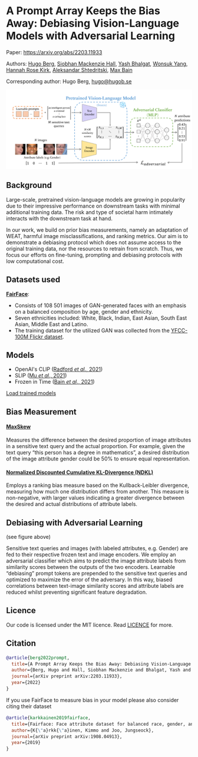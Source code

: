# A Prompt Array Keeps the Bias Away: Debiasing Vision-Language Models with Adversarial Learning

Paper: https://arxiv.org/abs/2203.11933

Authors: [Hugo Berg](https://github.com/Drummersbrother), 
[Siobhan Mackenzie Hall](https://github.com/smhall97), 
[Yash Bhalgat](https://github.com/yashbhalgat), 
[Wonsuk Yang](https://github.com/WonsukYang), 
[Hannah Rose Kirk](https://github.com/HannahKirk), 
[Aleksandar Shtedritski](https://github.com/suny-sht), 
[Max Bain](maxbain.com)

Corresponding author: Hugo Berg, <hugo@hugob.se>


![Main Figure](plots/Main_figure.png)

## Background

Large-scale, pretrained vision-language models are growing in popularity due to their impressive 
performance on downstream tasks with minimal additional training data. The risk and type of 
societal harm intimately interacts with the downstream task at hand. 

In our work, we build on prior bias measurements, namely an adaptation of WEAT, harmful image 
misclassifications, and ranking metrics. Our aim is to demonstrate a debiasing protocol which 
does not assume access to the original training data, nor the resources to retrain from scratch. 
Thus, we focus our efforts on fine-tuning, prompting and debiasing protocols with low 
computational cost.

## Datasets used

**[FairFace](https://arxiv.org/abs/1908.04913)**:
 - Consists of 108 501 images of GAN-generated faces with an emphasis on a balanced composition by 
 age, gender and ethnicity. 
 - Seven ethnicities included: White, Black, Indian, East Asian, South East Asian, Middle East and Latino. 
 - The training dataset for the utilized GAN was collected from the 
 [YFCC-100M Flickr dataset](https://arxiv.org/abs/1503.01817).

## Models
- OpenAI's CLIP ([Radford *et al*., 2021](https://arxiv.org/abs/2103.00020))
- SLIP ([Mu *et al*., 2021](https://arxiv.org/abs/2112.12750))
- Frozen in Time ([Bain *et al*., 2021](https://arxiv.org/abs/2104.00650))

[Load trained models](https://github.com/oxai/bias-vision-language/blob/debias-vision-lang/loading_trained_embeddings.ipynb)

## Bias Measurement
#### [MaxSkew](https://arxiv.org/abs/1905.01989)
Measures the difference between the desired proportion of image attributes in a sensitive text 
query and the actual proportion. For example, given the text query “this person has a degree in 
mathematics”, a desired distribution of the image attribute gender could be 50% to ensure equal representation.

#### [Normalized Discounted Cumulative KL-Divergence (NDKL)](https://arxiv.org/abs/1905.01989)
Employs a ranking bias measure based on the Kullback-Leibler divergence, measuring how much one 
distribution differs from another. This measure is non-negative, with larger values indicating a 
greater divergence between the desired and actual distributions of attribute labels.


## Debiasing with Adversarial Learning
(see figure above)

Sensitive text queries and images (with labeled attributes, e.g. Gender) are fed to their 
respective frozen text and image encoders. We employ an adversarial classifier which aims to 
predict the image attribute labels from similarity scores between the outputs of the two 
encoders. Learnable “debiasing” prompt tokens are prepended to the sensitive text queries and 
optimized to maximize the error of the adversary. In this way, biased correlations between 
text-image similarity scores and attribute labels are reduced whilst preventing significant 
feature degradation.

## Licence
Our code is licensed under the MIT licence. Read [LICENCE](LICENCE) for more.

## Citation
```bibtex
@article{berg2022prompt,
  title={A Prompt Array Keeps the Bias Away: Debiasing Vision-Language Models with Adversarial Learning},
  author={Berg, Hugo and Hall, Siobhan Mackenzie and Bhalgat, Yash and Yang, Wonsuk and Kirk, Hannah Rose and Shtedritski, Aleksandar and Bain, Max},
  journal={arXiv preprint arXiv:2203.11933},
  year={2022}
}
```

If you use FairFace to measure bias in your model please also consider citing their dataset

```bibtex
@article{karkkainen2019fairface,
  title={Fairface: Face attribute dataset for balanced race, gender, and age},
  author={K{\"a}rkk{\"a}inen, Kimmo and Joo, Jungseock},
  journal={arXiv preprint arXiv:1908.04913},
  year={2019}
}
```
